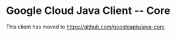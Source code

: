# Google Cloud Java Client -- Core

This client has moved to https://github.com/googleapis/java-core